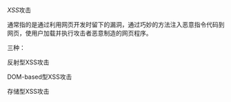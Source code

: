 *XSS*攻击

通常指的是通过利用网页开发时留下的漏洞，通过巧妙的方法注入恶意指令代码到网页，使用户加载并执行攻击者恶意制造的网页程序。



三种：

反射型XSS攻击

DOM-based型XSS攻击

存储型XSS攻击